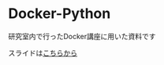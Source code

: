# Docker-Python
研究室内で行ったDocker講座に用いた資料です

スライドは[こちらから](https://www.canva.com/design/DAGJrcBfTZo/4XRFthhLA7IuktR2_Q9djQ/view?utm_content=DAGJrcBfTZo&utm_campaign=designshare&utm_medium=link&utm_source=editor)
